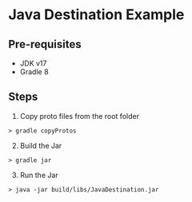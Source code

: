 # Java Destination Example

## Pre-requisites
- JDK v17
- Gradle 8

## Steps
1. Copy proto files from the root folder
```
> gradle copyProtos
```
2. Build the Jar
```
> gradle jar
```
3. Run the Jar
```
> java -jar build/libs/JavaDestination.jar 
```
